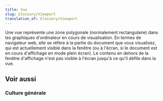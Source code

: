 ```yaml
---
title: Vue
slug: Glossary/Viewport
translation_of: Glossary/Viewport
---
```


Une vue représente une zone polygonale (normalement rectangulaire) dans les graphiques d'ordinateur en cours de visualisation. En termes de navigateur web, elle se réfère à la partie du document que vous visualisez, qui est actuellement visible dans la fenêtre (ou à l'écran, si le document est en cours d'affichage en mode plein écran). Le contenu en dehors de la fenêtre d'affichage n'est pas visible à l'écran jusqu'à ce qu'il défile dans la vue.

## Voir aussi

### Culture générale
